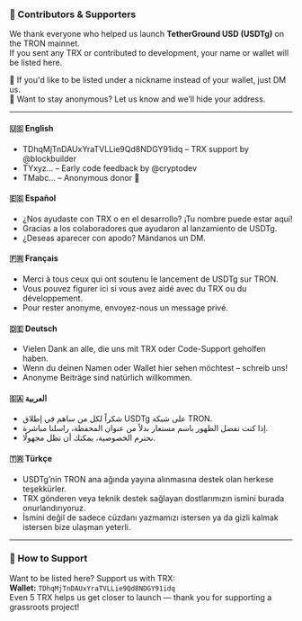 ### 💖 Contributors & Supporters  
We thank everyone who helped us launch **TetherGround USD (USDTg)** on the TRON mainnet.  
If you sent any TRX or contributed to development, your name or wallet will be listed here.  

🙏 If you'd like to be listed under a nickname instead of your wallet, just DM us.  
🫥 Want to stay anonymous? Let us know and we’ll hide your address.  

---

#### 🇺🇸 English  
- TDhqMjTnDAUxYraTVLLie9Qd8NDGY91idq – TRX support by @blockbuilder  
- TYxyz... – Early code feedback by @cryptodev  
- TMabc... – Anonymous donor 💫

#### 🇪🇸 Español  
- ¿Nos ayudaste con TRX o en el desarrollo? ¡Tu nombre puede estar aquí!  
- Gracias a los colaboradores que ayudaron al lanzamiento de USDTg.  
- ¿Deseas aparecer con apodo? Mándanos un DM.

#### 🇫🇷 Français  
- Merci à tous ceux qui ont soutenu le lancement de USDTg sur TRON.  
- Vous pouvez figurer ici si vous avez aidé avec du TRX ou du développement.  
- Pour rester anonyme, envoyez-nous un message privé.

#### 🇩🇪 Deutsch  
- Vielen Dank an alle, die uns mit TRX oder Code-Support geholfen haben.  
- Wenn du deinen Namen oder Wallet hier sehen möchtest – schreib uns!  
- Anonyme Beiträge sind natürlich willkommen.

#### 🇸🇦 العربية  
- شكراً لكل من ساهم في إطلاق USDTg على شبكة TRON.  
- إذا كنت تفضل الظهور باسم مستعار بدلاً من عنوان المحفظة، راسلنا مباشرة.  
- نحترم الخصوصية، يمكنك أن تظل مجهولًا.

#### 🇹🇷 Türkçe  
- USDTg’nin TRON ana ağında yayına alınmasına destek olan herkese teşekkürler.  
- TRX gönderen veya teknik destek sağlayan dostlarımızın ismini burada onurlandırıyoruz.  
- İsmini değil de sadece cüzdanı yazmamızı istersen ya da gizli kalmak istersen bize ulaşman yeterli.

---

### 🏅 How to Support  
Want to be listed here? Support us with TRX:  
**Wallet:** `TDhqMjTnDAUxYraTVLLie9Qd8NDGY91idq`  
Even 5 TRX helps us get closer to launch — thank you for supporting a grassroots project!

